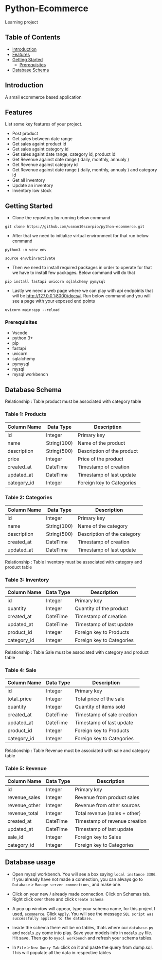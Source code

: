 # Python-Ecommerce

Learning project

## Table of Contents

- [Introduction](#introduction)
- [Features](#features)
- [Getting Started](#getting-started)
  - [Prerequisites](#prerequisites)
- [Database Schema](#Database-Schema)

## Introduction

A small ecommerce based application

## Features

List some key features of your project.

- Post product
- Get sales between date range
- Get sales againt product id
- Get sales againt category id     
- Get sales againt date range, category id, product id     
- Get Revenue against date range ( daily, monthly, annualy )
- Get Revenue against category id
- Get Revenue against date range ( daily, monthly, annualy ) and category id    
- Get all inventory
- Update an inventory
- Inventory low stock

## Getting Started

- Clone the repository by running below command
```
git clone https://github.com/usman10scorpio/python-ecommerce.git
```
- After that we need to initialize virtual environment for that run below command
```
python3 -m venv env
```
```
source env/bin/activate
```
- Then we need to install required packages in order to operate for that we have to install few packages. Below command will do that
```
pip install fastapi uvicorn sqlalchemy pymysql
```
- Lastly we need a web page where we can play with api endpoints that will be http://127.0.0.1:8000/docs#. Run below command and you will see a page with your exposed end points
```
uvicorn main:app --reload
```

### Prerequisites

- Vscode
- python 3+
- pip
- fastapi
- uvicorn
- sqlalchemy
- pymysql
- mysql
- mysql workbench

## Database Schema

Relationship : Table product must be associated with category table

### Table 1: Products

| Column Name  | Data Type     | Description                   |
| ------------ | ------------- | ----------------------------- |
| id           | Integer       | Primary key                   |
| name         | String(100)   | Name of the product           |
| description  | String(500)   | Description of the product    |
| price        | Integer       | Price of the product          |
| created_at   | DateTime      | Timestamp of creation         |
| updated_at   | DateTime      | Timestamp of last update      |
| category_id  | Integer       | Foreign key to Categories     |

### Table 2: Categories

| Column Name  | Data Type     | Description                   |
| ------------ | ------------- | ----------------------------- |
| id           | Integer       | Primary key                   |
| name         | String(100)   | Name of the category          |
| description  | String(500)   | Description of the category   |
| created_at   | DateTime      | Timestamp of creation         |
| updated_at   | DateTime      | Timestamp of last update      |

Relationship : Table Inventory must be associated with category and product table

### Table 3: Inventory

| Column Name  | Data Type     | Description                   |
| ------------ | ------------- | ----------------------------- |
| id           | Integer       | Primary key                   |
| quantity     | Integer       | Quantity of the product       |
| created_at   | DateTime      | Timestamp of creation         |
| updated_at   | DateTime      | Timestamp of last update      |
| product_id   | Integer       | Foreign key to Products       |
| category_id  | Integer       | Foreign key to Categories     |

Relationship : Table Sale must be associated with category and product table

### Table 4: Sale

| Column Name  | Data Type     | Description                   |
| ------------ | ------------- | ----------------------------- |
| id           | Integer       | Primary key                   |
| total_price  | Integer       | Total price of the sale       |
| quantity     | Integer       | Quantity of items sold        |
| created_at   | DateTime      | Timestamp of sale creation    |
| updated_at   | DateTime      | Timestamp of last update      |
| product_id   | Integer       | Foreign key to Products       |
| category_id  | Integer       | Foreign key to Categories     |

Relationship : Table Revenue must be associated with sale and category table

### Table 5: Revenue

| Column Name           | Data Type     | Description                        |
| --------------------- | ------------- | ---------------------------------- |
| id                    | Integer       | Primary key                        |
| revenue_sales         | Integer       | Revenue from product sales         |
| revenue_other         | Integer       | Revenue from other sources         |
| revenue_total         | Integer       | Total revenue (sales + other)      |
| created_at            | DateTime      | Timestamp of revenue creation      |
| updated_at            | DateTime      | Timestamp of last update           |
| sale_id               | Integer       | Foreign key to Sales               |
| category_id           | Integer       | Foreign key to Categories          |

## Database usage

- Open mysql workbench. You will see a box saying `local instance 3306`. If you already have not made a connection, you can always go to `Database` > `Manage server connections`, and make one.

- Click on your new / already made connection. Click on Schemas tab. Right click over there and click `Create Schema` 

- A pop up window will appear, type your schema name, for this project I used, `ecommerce`. Click `Apply`. You will see the message `SQL script was successfully applied to the database.`

- Inside the schema there will be no tables, thats where our `database.py` and `models.py` come into play. Save your models info in `models.py` file. Hit save. Then go to `mysql workbench` and refresh your schema tables.

- In `File` > `New Query Tab` click on it and paste the query from dump.sql. This will populate all the data in respective tables
